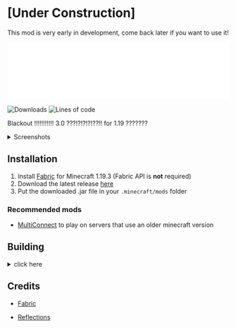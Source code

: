 # [Under Construction]
This mod is very early in development, come back later if you want to use it!

![Logo](src/main/resources/assets/blackout/textures/gui/banner.png)

![Downloads](https://img.shields.io/github/downloads/chell-dev/Blackout-3.0/total)
![Lines of code](https://img.shields.io/tokei/lines/github/chell-dev/Blackout-3.0)

Blackout !!!!!!!!!!! 3.0 ???!?!?!?!??!! for 1.19 ???????

<details>
<summary>Screenshots</summary>

![GUI](assets/gui.gif)

</details>

## Installation

1. Install [Fabric](https://fabricmc.net/use/installer/) for Minecraft 1.19.3 (Fabric API is **not** required)
2. Download the latest release [here](https://github.com/chell-dev/Blackout-3.0/releases)
3. Put the downloaded .jar file in your `.minecraft/mods` folder

### Recommended mods

- [MultiConnect](https://github.com/Earthcomputer/multiconnect/releases) to play on servers that use an older minecraft version

## Building

<details>
<summary>click here</summary>

`git clone https://github.com/chell-dev/Blackout-3.0.git` or download the repository

After building, the output `.jar` will be in `build/libs/`

#### IntelliJ (recommended), Eclipse or VSCode

1. Import the project - see https://fabricmc.net/wiki/tutorial:setup, refer to the section for your IDE
2. Run the `build` gradle task

#### Windows
1. Open `cmd` in the project folder
2. Run `./gradlew.bat build`

#### Linux and Mac
1. `cd` to the project folder
2. Run `./gradlew build`
</details>

## Credits

- [Fabric](https://fabricmc.net/)

- [Reflections](https://github.com/ronmamo/reflections)
